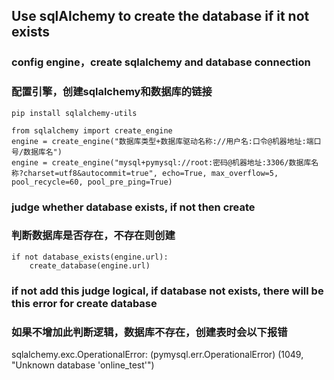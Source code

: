 ## Use sqlAlchemy to create the database if it not exists

### config engine，create sqlalchemy and database connection
### 配置引擎，创建sqlalchemy和数据库的链接
```
pip install sqlalchemy-utils

from sqlalchemy import create_engine
engine = create_engine("数据库类型+数据库驱动名称://用户名:口令@机器地址:端口号/数据库名")
engine = create_engine("mysql+pymysql://root:密码@机器地址:3306/数据库名称?charset=utf8&autocommit=true", echo=True, max_overflow=5,
pool_recycle=60, pool_pre_ping=True)
```


### judge whether database exists, if not then create
### 判断数据库是否存在，不存在则创建
```
if not database_exists(engine.url):
    create_database(engine.url)
```


### if not add this judge logical, if database not exists, there will be this error for create database
### 如果不增加此判断逻辑，数据库不存在，创建表时会以下报错
sqlalchemy.exc.OperationalError: (pymysql.err.OperationalError) (1049, "Unknown database 'online_test'")
 